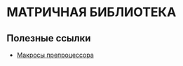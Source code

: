 # МАТРИЧНАЯ БИБЛИОТЕКА

##


## Полезные ссылки

- [Макросы препроцессора](https://en.cppreference.com/w/User:D41D8CD98F/feature_testing_macros)